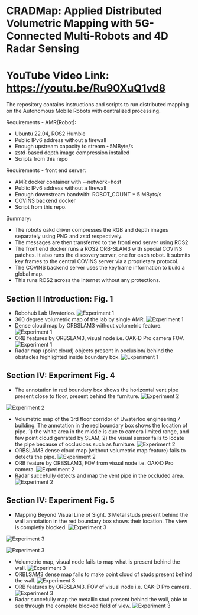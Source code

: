 # CRADMap: Applied Distributed Volumetric Mapping with 5G-Connected Multi-Robots and 4D Radar Sensing
# YouTube Video Link: https://youtu.be/Ru90XuQ1vd8

The repository contains instructions and scripts
to run distributed mapping on the Autonomous Mobile Robots with
centralized processing. 

Requirements - AMR(Robot):
* Ubuntu 22.04, ROS2 Humble 
* Public IPv6 address without a firewall
* Enough upstream capacity to stream ~5MByte/s
* zstd-based depth image compression installed
* Scripts from this repo

Requirements - front end server:
* AMR docker container with --network=host
* Public IPv6 address without a firewall
* Enough downstream bandwith: ROBOT_COUNT * 5 MByts/s
* COVINS backend docker
* Script from this repo.

Summary:
* The robots oakd driver compresses the RGB and depth images separately
  using PNG and zstd respectively.
* The messages are then transferred to the fronti end server using ROS2
* The front end docker runs a ROS2 ORB-SLAM3 with special COVINS patches.
  It also runs the discovery server, one for each robot.
  It submits key frames to the central COVINS server via a proprietary
  protocol.
* The COVINS backend server uses the keyframe information to build a
  global map.
* This runs ROS2 across the internet without any protections.

## Section II Introduction: Fig. 1
- Robohub Lab Uwaterloo.
![Experiment 1](https://github.com/Maaz-qureshi98/Volumetric-Mapping/blob/main/1.1.jpg)
- 360 degree volumetric map of the lab by single AMR.
![Experiment 1](https://github.com/Maaz-qureshi98/Volumetric-Mapping/blob/main/1.2.png)
- Dense cloud map by ORBSLAM3 without volumetric feature. 
![Experiment 1](https://github.com/Maaz-qureshi98/Volumetric-Mapping/blob/main/1.3.png)
- ORB features by ORBSLAM3, visual node i.e. OAK-D Pro camera FOV. 
![Experiment 1](https://github.com/Maaz-qureshi98/Volumetric-Mapping/blob/main/1.4.png)
- Radar map (point cloud) objects present in occlusion/ behind the obstacles highlighted inside boundary box. 
![Experiment 1](https://github.com/Maaz-qureshi98/Volumetric-Mapping/blob/main/1.5.png)


## Section IV: Experiment Fig. 4
- The annotation in red boundary box shows the horizontal vent pipe present close to floor, present behind the furniture.
![Experiment 2](https://github.com/Maaz-qureshi98/Volumetric-Mapping/blob/main/2.1.jpg)

![Experiment 2](https://github.com/Maaz-qureshi98/Volumetric-Mapping/blob/main/2.2.jpg)
- Volumetric map of the 3rd floor corridor of Uwaterloo engineering 7 building. The annotation in the red boundary box shows the location of pipe. 1) the white area in the middle is due to camera limited range, and few point cloud genrated by SLAM, 2) the visual sensor fails to locate the pipe because of occlusions such as furniture. 
![Experiment 2](https://github.com/Maaz-qureshi98/Volumetric-Mapping/blob/main/2.3.png)
- ORBSLAM3 dense cloud map (without volumetric map feature) fails to detects the pipe.
![Experiment 2](https://github.com/Maaz-qureshi98/Volumetric-Mapping/blob/main/2.4.png)
- ORB feature by ORBSLAM3, FOV from visual node i.e. OAK-D Pro camera.
![Experiment 2](https://github.com/Maaz-qureshi98/Volumetric-Mapping/blob/main/2.5.png)
- Radar succefully detects and map the vent pipe in the occluded area. 
![Experiment 2](https://github.com/Maaz-qureshi98/Volumetric-Mapping/blob/main/2.6.png)


## Section IV: Experiment Fig. 5 
- Mapping Beyond Visual Line of Sight. 3 Metal studs present behind the wall annotation in the red boundary box shows their location. The view is completly blocked. 
![Experiment 3](https://github.com/Maaz-qureshi98/Volumetric-Mapping/blob/main/3.1.jpg)

![Experiment 3](https://github.com/Maaz-qureshi98/Volumetric-Mapping/blob/main/3.2.jpg)

![Experiment 3](https://github.com/Maaz-qureshi98/Volumetric-Mapping/blob/main/3.3.jpg)
- Volumetric map, visual node fails to map what is present behind the wall. 
![Experiment 3](https://github.com/Maaz-qureshi98/Volumetric-Mapping/blob/main/3.4.png)
- ORBLSAM3 dense map fails to make point cloud of studs present behind the wall.
![Experiment 3](https://github.com/Maaz-qureshi98/Volumetric-Mapping/blob/main/3.5.png)
- ORB features by ORBSLAM3. FOV of visual node i.e. OAK-D Pro camera.
![Experiment 3](https://github.com/Maaz-qureshi98/Volumetric-Mapping/blob/main/3.6.png)
- Radar succefully map the metallic stud present behind the wall, able to see through the complete blocked field of view. 
![Experiment 3](https://github.com/Maaz-qureshi98/Volumetric-Mapping/blob/main/3.7.png)

